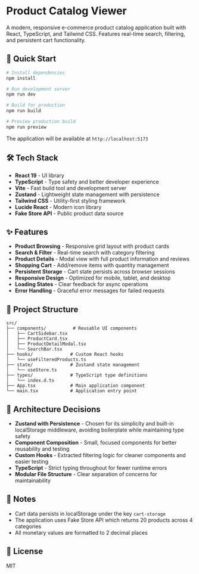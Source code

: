 # Product Catalog Viewer

A modern, responsive e-commerce product catalog application built with React, TypeScript, and Tailwind CSS. Features real-time search, filtering, and persistent cart functionality.

## 🚀 Quick Start

```bash
# Install dependencies
npm install

# Run development server
npm run dev

# Build for production
npm run build

# Preview production build
npm run preview
```

The application will be available at `http://localhost:5173`

## 🛠️ Tech Stack

- **React 19** - UI library
- **TypeScript** - Type safety and better developer experience
- **Vite** - Fast build tool and development server
- **Zustand** - Lightweight state management with persistence
- **Tailwind CSS** - Utility-first styling framework
- **Lucide React** - Modern icon library
- **Fake Store API** - Public product data source

## ✨ Features

- **Product Browsing** - Responsive grid layout with product cards
- **Search & Filter** - Real-time search with category filtering
- **Product Details** - Modal view with full product information and reviews
- **Shopping Cart** - Add/remove items with quantity management
- **Persistent Storage** - Cart state persists across browser sessions
- **Responsive Design** - Optimized for mobile, tablet, and desktop
- **Loading States** - Clear feedback for async operations
- **Error Handling** - Graceful error messages for failed requests

## 📂 Project Structure

```
src/
├── components/          # Reusable UI components
│   ├── CartSidebar.tsx
│   ├── ProductCard.tsx
│   ├── ProductDetailModal.tsx
│   └── SearchBar.tsx
├── hooks/              # Custom React hooks
│   └── useFilteredProducts.ts
├── state/              # Zustand state management
│   └── useStore.ts
├── types/              # TypeScript type definitions
│   └── index.d.ts
├── App.tsx             # Main application component
└── main.tsx            # Application entry point
```

## 🎨 Architecture Decisions

- **Zustand with Persistence** - Chosen for its simplicity and built-in localStorage middleware, avoiding boilerplate while maintaining type safety
- **Component Composition** - Small, focused components for better reusability and testing
- **Custom Hooks** - Extracted filtering logic for cleaner components and easier testing
- **TypeScript** - Strict typing throughout for fewer runtime errors
- **Modular File Structure** - Clear separation of concerns for maintainability


## 📝 Notes

- Cart data persists in localStorage under the key `cart-storage`
- The application uses Fake Store API which returns 20 products across 4 categories
- All monetary values are formatted to 2 decimal places

## 📄 License

MIT